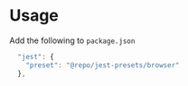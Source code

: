# Usage

Add the following to `package.json`

```typescript title="package.json"
  "jest": {
    "preset": "@repo/jest-presets/browser"
  },
```